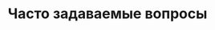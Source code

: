 ---
templateKey: 'faq-page'
title: Часто задаваемые вопросы
meta_title: FAQ | ViRarium
meta_description: >-
  Часто задаваемые вопросы
text: >-
  Раздел в Разработке
faqs:
  - question: Вредит ли использование шлемов VR зрению?
    answer: >-
      Нет)
      <br />
      Tак как чаще всего этот вопрос задают мамы, то здесь мы хотели бы рассмотреть еще и информацию о влиянии использования VR-технологий на зрение детей.
      Так как данная технология сравнительно новая, то подробных исследований не так уж и много. Если кратко, то в разумных пределах, использование VR-технологий - не вредно, а иногда и полезно.
      Вот, что мы нашли по данному вопросу:
      <br />

      - Пекинский передовой инновационный центр Future Visual Entertainment вместе с Пекинским технологическим институтом изучали влияние использования VR на молодежь.
      Дети в возрасте от 9 до 12 лет были приглашены для нового тестирования.

      Результаты поразили. Исследователи пришли к мнению, что в некоторых случаях использование HMD(Head-mounted display)
       может действительно положительно повлиять на зрение, особенно в сравнении с эквивалентным количеством времени на планшете или смартфоне.
       HMD может даже скорректировать зрение.
      <br />
      Расстояние до изображения составляет 1,7 метра, что на 0,45 метра дальше от фокусного расстояния, используемого при использовании планшета.
      По мнению исследователей, это фокусное расстояние может сыграть роль в улучшении зрения у молодежи.
      (ссылка на первоисточник https://vr-j.ru/news/ispolzovanie-vr-uluchshaet-zrenie/)
      <br />
      Поскольку VR развивается и начинает внедряться во многие сферы, эти данные могут успокоить родителей, что использование VR не окажет негативного влияния на их детей.
      <br />
      - Для того, чтобы понять как вредят глазам очки виртуальной реальности нужно сначала понять, с чего вы вообще взяли, что они могут вредить?
      Ответ очевиден - долгое сидение за компьютером и большая нагрузка на глаза, особенно вкупе с низкой герцовкой монитора, рано или поздно приведет к ухудшению зрения.
      <br />
      В этом вопросе есть два аспекта - частота обновления экрана (больше - лучше) и время непрерывного фокусирования на одной точке (меньше - лучше).
      Первый пункт. Очки VR - официальная спецификация говорит нам, что дисплей  разрешением FullHD с частотой обновления 90Гц.
      Итого по первому пункту мы получаем весьма стандартный монитор, надетый нам на глаза, и вреда приносящий столько же.
      Второй пункт - время непрерывной фокусировки зрения на объекте. Здесь все сложнее.
      Как утверждает официальный сайт ритейлеров Oculus Rift - "Ваши глаза будут все время фокусироваться на разных точках: иногда вы будете вглядываться в даль, а иногда смотреть на что-то поближе. Ваши зрачки будет постоянно работать, как в естественной среде, поэтому глаза не устанут и вреда здоровью не будет." (https://thequestion.ru/questions/121456/vredny-dlya-zreniya-tekhnologii-virtualnoi-realnosti)
  - question: Есть ли возрастные ограничения?
    answer: >-
      Возрастное ограничение 7+
  - question: Я ношу очки. Смогу ли я использовать ваши шлемы?
    answer: >-
      1)Если у вас очки со слабым плюсом или минусом мы рекомендуем вам пользоваться шлемами без очков
      <br />
      2)Если у вы совсем плохо видите без очков, но ваши очки имеют небольшой размер, то шлем можно одевать прямо на очки
      <br />
      3)Если у вас большие очки и слабое зрение - мы рекомендуем использовать линзы для качественного погружения в виртуальную реальность
  - question: А как можно купить себе 'такое' домой?
    answer: >-
      Во-первых - Если вы действительно хотите купить VR шлем себе домой/в офис, мы проконсультируем вас и поможем вам выбрать подходящий шлем, закажем шлем у наших партнеров, а так же настроим и установим шлем и трекинговое оборудование там, где вы его планируете использовать.
      <br />
      Во вторых - В нашем клубе очень выгодные условия. Посещение нашего клуб в 90% случаев выгоднее покупки шлема самостоятельно и вот почему:
      <br />
      1) Лучший по многим критериям шлем на рынке - htc vive, купить его дешевле 45 000 рублей(учитывая доставку), очень тяжело.
      <br />
      2) Что бы комфортно пользоваться VR, вам необходим мощный компьютер с видео-картой не хуже чем NVIDIA GTX1070 и 16GB ОЗУ. Cтоимость такого компьютера около 80 000-100 000.
      <br />
      3) VR сейчас находится в стадии бурного роста, и текущие шлемы через 1-2 года устареют.
      <br />
      4) Для комфортной игры, необходимо свободное место около 6 квадратных метров, кроме того по периметру этих 6 квадратных метров не должно быть ничего бьющегося, острого и т.д., люди забывают о границах зоны и все равно пытаются выйти за границу, те фактически нужна свободная от мебели отдельная комната.
      <br />
      5) Вам нужно покупать игры, которые тоже стоят немало.
      <br />
      Итого вам нужно потратить около 145 000 + комната свободная от мебели(стоимость, которой также стоит учитывать)
      <br />
      Что предлагает наш клуб:
      <br />
      Каждая наша игровая зона размером 6-9 квадратных метров.
      <br />
      За эту сумму вы сможете играть у нас 290 часов, т.к. наша базовая цена 500 рублей/час
      <br />
      А если вы будете пользоваться нашими акциями:
      <br />
      1) при покупке 4 часов - стоимость часа 400 рублей = 362 часа
      <br />
      2) Со скидкой для постоянных клиентов 350 рублей за час = 414 часов
      <br />
      Т.е. за эту сумму вы сможете играть у нас 8 часов каждую неделю целый год.
      <br />
      Кроме того VR в компании друзей гораздо интереснее, что тяжело реализуемо в домашних условиях(т.е. вам нужно найти друга, который тоже готов выделить 145 000 + отдельную комнату). В нашем клубе можно играть вдвоем, втроем или вчетвером.
      <br />
      Нам кажется, что это очень выгодное предложение) А вам?
---